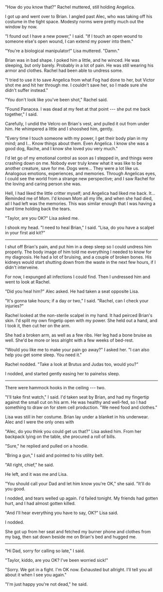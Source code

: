 "How do you know that?" Rachel muttered, still holding Angelica.

I got up and went over to Brian. I angled past Alec, who was taking off his costume in the tight space.
Modesty norms were pretty much out the window by now.

"I found out I have a new power," I said. "If I touch an open wound to someone else's open wound, I
can extend my power into them."

"You're a biological manipulator!" Lisa muttered. "Damn."

Brian was in bad shape. I poked him a little, and he winced. He was sleeping, but only barely.
Probably in a lot of pain. He was still wearing his armor and clothes. Rachel had been able to undress
some.

"I tried to use it to save Angelica from what Fog had done to her, but Victor shot me and hit her
through me. I couldn't save her, so I made sure she didn't suffer instead."

"You don't look like you've been shot," Rachel said.

"Found Panacea. I was dead at my feet at that point --- she put me back together," I said.

Carefully, I undid the Velcro on Brian's vest, and pulled it out from under him. He whimpered a little
and I shooshed him, gently.

"Every time I touch someone with my power, I get their body plan in my mind; and I... Know things
about them. Even Angelica. I know she was a good dog, Rache, and I know she loved you very much."

I'd let go of my emotional control as soon as I stepped in, and things were crashing down on me. Nobody ever
truly knew what it was like to be another creature, save for me. Dogs were... They were a lot like
us. Analogous emotions, experiences, and memories. Through Angelicas eyes, I could see the world from
a strange new perspective; and I saw Rachel for the loving and caring person she was.

Hell, I had liked the little critter myself; and Angelica had liked me back. It... Reminded me of Mom.
I'd known Mom all my life, and when she had died, all I had left was the memories. This was similar
enough that I was having a hard time holding back the tears.

"Taylor, are you OK?" Lisa asked me.

I shook my head. "I need to heal Brian," I said. "Lisa, do you have a scalpel in your first aid kit?"

----

I shut off Brian's pain, and put him in a deep sleep so I could undress him properly. The body image of him
told me everything I needed to know for my diagnosis. He had a lot of bruising, and a couple of broken
bones. His kidneys would start shutting down from the waste in the next few hours, if I didn't interveine.

For now, I expunged all infections I could find. Then I undressed him and went to look at Rachel.

"Did you heal him?" Alec asked. He had taken a seat opposite Lisa.

"It's gonna take hours; if a day or two," I said. "Rachel, can I check your injuries?"

Rachel looked at the non-sterile scalpel in my hand. It had peirced Brian's skin. I'd split my own
fingetip open with my power. She held out a hand, and I took it, then cut her on the arm.

She had a broken arm, as well as a few ribs. Her leg had a bone bruise as well. She'd be
more or less alright with a few weeks of bed-rest.

"Would you like me to make your pain go away?" I asked her. "I can also help you get some sleep.
You need it."

Rachel nodded. "Take a look at Brutus and Judas too, would you?"

I nodded, and started gently easing her to painelss sleep.

----

There were hammock hooks in the ceiling --- two.

"I'll take first watch," I said. I'd taken seat by Brian, and had my fingertip against the small
cut on his arm. He was healthy and well-fed, so I had something to draw on for stem cell production.
"We need food and clothes."

Lisa was still in her costume. Brian lay under a blanket in his underwear. Alec and I were the only
ones with 

"Alec, do you think you could get us that?" Lisa asked him. From her backpack lying on the table,
she procured a roll of bills.

"Sure," he replied and pulled on a hoodie.

"Bring a gun," I said and pointed to his utility belt.

"All right, chief," he said.

He left, and it was me and Lisa.

"You should call your Dad and let him know you're OK," she said. "It'll do you good.

I nodded, and tears welled up again. I'd failed tonight. My friends had gotten hurt,
and I had almost gotten killed.

"And I'll hear everything you have to say, OK?" Lisa said.

I nodded.

She got up from her seat and fetched my burner phone and clothes from my bag, then sat down beside
me on Brian's bed and hugged me.

----

"Hi Dad, sorry for calling so late," I said.

"Taylor, kiddo, are you OK? I've been worried sick!"

"Sorry. We got in a fight. I'm OK now. Exhausted but allright. I'll
tell you all about it when I see you again."

"I'm just happy you're not dead," he said.
